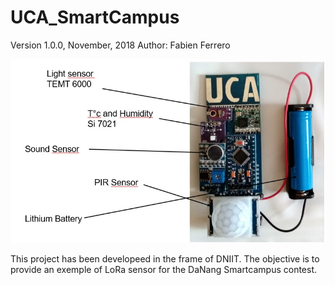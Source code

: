 
# UCA_SmartCampus


Version 1.0.0, November, 2018
Author: Fabien Ferrero

<img src="https://github.com/FabienFerrero/UCA_SmartCampus/blob/master/documents/pictures/UCA_Smart.jpg">

This project has been developeed in the frame of DNIIT.
The objective is to provide an exemple of LoRa sensor for the DaNang Smartcampus contest.
